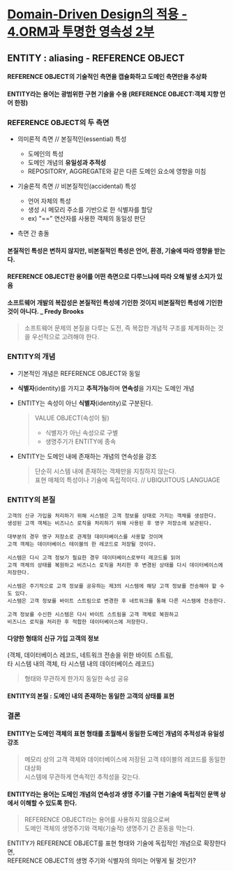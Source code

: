 # [Domain-Driven Design의 적용 - 4.ORM과 투명한 영속성 2부](http://aeternum.egloos.com/1380433)

## ENTITY : aliasing - REFERENCE OBJECT  
#### REFERENCE OBJECT의 기술적인 측면을 캡슐화하고 도메인 측면만을 추상화  
#### ENTITY라는 용어는 광범위한 구현 기술을 수용 (REFERENCE OBJECT:객체 지향 언어 한정)

### REFERENCE OBJECT의 두 측면  
* 의미론적 측면 // 본질적인(essential) 특성  
  * 도메인의 특성  
  * 도메인 개념의 **유일성과 추적성**  
  * REPOSITORY, AGGREGATE와 같은 다른 도메인 요소에 영향을 미침  

* 기술론적 측면 // 비본질적인(accidental) 특성  
  * 언어 자체의 특성  
  * 생성 시 메모리 주소를 기반으로 한 식별자를 할당  
  * ex) "==" 연산자를 사용한 객체의 동일성 판단  

* 측면 간 충돌
#### 본질적인 특성은 변하지 않지만, 비본질적인 특성은 언어, 환경, 기술에 따라 영향을 받는다.  
#### REFERENCE OBJECT란 용어를 어떤 측면으로 다루느냐에 따라 오해 발생 소지가 있음  
#### 소프트웨어 개발의 복잡성은 본질적인 특성에 기인한 것이지 비본질적인 특성에 기인한 것이 아니다. _ Fredy Brooks
> 소프트웨어 문제의 본질을 다루는 도전, 즉 복잡한 개념적 구조를 체계화하는 것을 우선적으로 고려해야 한다.  

### ENTITY의 개념  
* 기본적인 개념은 REFERENCE OBJECT와 동일  
* **식별자**(identity)를 가지고 **추적가능**하며 **연속성**을 가지는 도메인 개념  
* ENTITY는 속성이 아닌 **식별자**(identity)로 구분된다.  
  > VALUE OBJECT(속성이 될)  
  > * 식별자가 아닌 속성으로 구별  
  > * 생명주기가 ENTITY에 종속  
  
* ENTITY는 도메인 내에 존재하는 개념의 연속성을 강조  
  > 단순히 시스템 내에 존재하는 객체만을 지칭하지 않는다.  
  > 표현 매체의 특성이나 기술에 독립적이다. // UBIQUITOUS LANGUAGE  

### ENTITY의 본질
```
고객의 신규 가입을 처리하기 위해 시스템은 고객 정보를 상태로 가지는 객체를 생성한다.
생성된 고객 객체는 비즈니스 로직을 처리하기 위해 사용된 후 영구 저장소에 보관된다.

대부분의 경우 영구 저장소로 관계형 데이터베이스를 사용할 것이며 
고객 객체는 데이터베이스 테이블의 한 레코드로 저장될 것이다. 

시스템은 다시 고객 정보가 필요한 경우 데이터베이스로부터 레코드를 읽어 
고객 객체의 상태를 복원하고 비즈니스 로직을 처리한 후 변경된 상태를 다시 데이터베이스에 저장한다. 

시스템은 주기적으로 고객 정보를 공유하는 제3의 시스템에 해당 고객 정보를 전송해야 할 수도 있다. 
시스템은 고객 정보를 바이트 스트림으로 변경한 후 네트워크를 통해 다른 시스템에 전송한다. 

고객 정보를 수신한 시스템은 다시 바이트 스트림을 고객 객체로 복원하고 
비즈니스 로직을 처리한 후 적합한 데이터베이스에 저장한다.
```
#### 다양한 형태의 신규 가입 고객의 정보  
(객체, 데이터베이스 레코드, 네트워크 전송을 위한 바이트 스트림,  
타 시스템 내의 객체, 타 시스템 내의 데이터베이스 레코드)  
> 형태와 무관하게 한가지 동일한 속성 공유  

#### ENTITY의 본질 : 도메인 내의 존재하는 동일한 고객의 상태를 표현  

### 결론  
#### ENTITY는 도메인 객체의 표현 형태를 초월해서 **동일한 도메인 개념의 추적성과 유일성** 강조  
  > 메모리 상의 고객 객체와 데이터베이스에 저장된 고객 테이블의 레코드를 동일한 대상화  
  > 시스템에 무관하게 연속적인 추적성을 갖는다.  
  
#### ENTITY라는 용어는 도메인 개념의 연속성과 생명 주기를 구현 기술에 독립적인 문맥 상에서 이해할 수 있도록 한다.
  > REFERENCE OBJECT라는 용어를 사용하지 않음으로써  
  > 도메인 객체의 생명주기와 객체(기술적) 생명주기 간 혼동을 막는다.  
  
ENTITY가 REFERENCE OBJECT를 표현 형태와 기술에 독립적인 개념으로 확장한다면,  
REFERENCE OBJECT의 생명 주기와 식별자의 의미는 어떻게 될 것인가?
